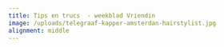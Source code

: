 ```yaml
---
title: Tips en trucs  - weekblad Vriendin
image: /uploads/telegraaf-kapper-amsterdan-hairstylist.jpg
alignment: middle
---
```

